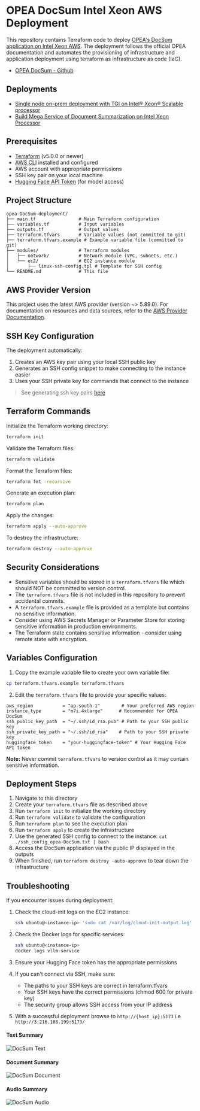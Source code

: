 # OPEA DocSum Intel Xeon AWS Deployment

This repository contains Terraform code to deploy [OPEA's DocSum application on Intel Xeon AWS](https://opea-project.github.io/latest/tutorial/DocSum/DocSum_Guide.html). 
The deployment follows the official OPEA documentation and automates the provisioning of infrastructure and application deployment using terraform as infrastructure as code (IaC).

- [OPEA DocSum - Github](https://github.com/opea-project/GenAIExamples/tree/main/DocSum)

## Deployments
- [Single node on-prem deployment with TGI on Intel® Xeon® Scalable processor](https://opea-project.github.io/latest/tutorial/DocSum/deploy/xeon.html)
- [Build Mega Service of Document Summarization on Intel Xeon Processor](https://github.com/opea-project/GenAIExamples/tree/main/DocSum/docker_compose/intel/cpu/xeon)

## Prerequisites

- [Terraform](https://www.terraform.io/downloads.html) (v5.0.0 or newer)
- [AWS CLI](https://aws.amazon.com/cli/) installed and configured
- AWS account with appropriate permissions
- SSH key pair on your local machine
- [Hugging Face API Token](https://huggingface.co/settings/tokens) (for model access)

## Project Structure

```
opea-DocSum-deployment/
├── main.tf                # Main Terraform configuration
├── variables.tf           # Input variables
├── outputs.tf             # Output values
├── terraform.tfvars       # Variable values (not committed to git)
├── terraform.tfvars.example # Example variable file (committed to git)
├── modules/               # Terraform modules
│   ├── network/           # Network module (VPC, subnets, etc.)
│   └── ec2/               # EC2 instance module
│       ├── linux-ssh-config.tpl # Template for SSH config
└── README.md              # This file
```

## AWS Provider Version

This project uses the latest AWS provider (version ~> 5.89.0). 
For documentation on resources and data sources, refer to the [AWS Provider Documentation](https://registry.terraform.io/providers/hashicorp/aws/latest/docs).

## SSH Key Configuration

The deployment automatically:
1. Creates an AWS key pair using your local SSH public key
2. Generates an SSH config snippet to make connecting to the instance easier
3. Uses your SSH private key for commands that connect to the instance

> See generating ssh key pairs [here](./ssh.md)

## Terraform Commands

Initialize the Terraform working directory:

```bash
terraform init
```

Validate the Terraform files:

```bash
terraform validate
```

Format the Terraform files:

```bash
terraform fmt -recursive
```

Generate an execution plan:

```bash
terraform plan
```

Apply the changes:

```bash
terraform apply --auto-approve
```

To destroy the infrastructure:

```bash
terraform destroy --auto-approve
```

## Security Considerations

- Sensitive variables should be stored in a `terraform.tfvars` file which should NOT be committed to version control.
- The `terraform.tfvars` file is not included in this repository to prevent accidental commits.
- A `terraform.tfvars.example` file is provided as a template but contains no sensitive information.
- Consider using AWS Secrets Manager or Parameter Store for storing sensitive information in production environments.
- The Terraform state contains sensitive information - consider using remote state with encryption.

## Variables Configuration

1. Copy the example variable file to create your own variable file:

```bash
cp terraform.tfvars.example terraform.tfvars
```

2. Edit the `terraform.tfvars` file to provide your specific values:

```hcl
aws_region           = "ap-south-1"        # Your preferred AWS region
instance_type        = "m7i.4xlarge"      # Recommended for OPEA DocSum
ssh_public_key_path  = "~/.ssh/id_rsa.pub" # Path to your SSH public key
ssh_private_key_path = "~/.ssh/id_rsa"    # Path to your SSH private key
huggingface_token    = "your-huggingface-token" # Your Hugging Face API token
```

**Note:** Never commit `terraform.tfvars` to version control as it may contain sensitive information.

## Deployment Steps

1. Navigate to this directory
2. Create your `terraform.tfvars` file as described above
3. Run `terraform init` to initialize the working directory
4. Run `terraform validate` to validate the configuration
5. Run `terraform plan` to see the execution plan
6. Run `terraform apply` to create the infrastructure
7. Use the generated SSH config to connect to the instance: `cat ./ssh_config_opea-DocSum.txt | bash`
8. Access the DocSum application via the public IP displayed in the outputs
9. When finished, run `terraform destroy -auto-approve` to tear down the infrastructure

## Troubleshooting

If you encounter issues during deployment:

1. Check the cloud-init logs on the EC2 instance:
   ```bash
   ssh ubuntu@<instance-ip> 'sudo cat /var/log/cloud-init-output.log'
   ```

2. Check the Docker logs for specific services:
   ```bash
   ssh ubuntu@<instance-ip>
   docker logs vllm-service
   ```

3. Ensure your Hugging Face token has the appropriate permissions

4. If you can't connect via SSH, make sure:
   - The paths to your SSH keys are correct in terraform.tfvars
   - Your SSH keys have the correct permissions (chmod 600 for private key)
   - The security group allows SSH access from your IP address 

5. With a successful deployment browse to `http://{host_ip}:5173` i.e `http://3.216.108.199:5173/`

#### Text Summary
![DocSum Text](./screenshots/DocSum-Text-Summary.png)

#### Document Summary
![DocSum Document](./screenshots/DocSum-Document-Smmary.png)

#### Audio Summary
![DocSum Audio](./screenshots/DocSum-Audio-Summary.png)